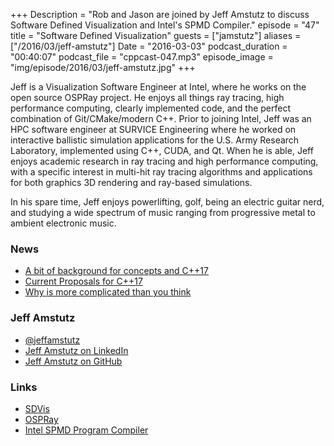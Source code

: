 +++
Description = "Rob and Jason are joined by Jeff Amstutz to discuss Software Defined Visualization and Intel's SPMD Compiler."
episode = "47"
title = "Software Defined Visualization"
guests = ["jamstutz"]
aliases = ["/2016/03/jeff-amstutz"]
Date = "2016-03-03"
podcast_duration = "00:40:07"
podcast_file = "cppcast-047.mp3"
episode_image = "img/episode/2016/03/jeff-amstutz.jpg"
+++

Jeff is a Visualization Software Engineer at Intel, where he works on the open source OSPRay project. He enjoys all things ray tracing, high performance computing,  clearly implemented code, and the perfect combination of Git/CMake/modern C++. Prior to joining Intel, Jeff was an HPC software engineer at SURVICE Engineering where he worked on interactive ballistic simulation applications for the U.S. Army Research Laboratory, implemented using C++, CUDA, and Qt. When he is able, Jeff enjoys  academic research in ray tracing and high performance computing, with a specific interest in multi-hit ray tracing algorithms and applications for both graphics 3D rendering and ray-based simulations.

In his spare time, Jeff enjoys powerlifting, golf, being an electric guitar nerd, and studying a wide spectrum of music ranging from progressive metal to ambient electronic music.

### News ###

 - [A bit of background for concepts and C++17](https://isocpp.org/blog/2016/02/a-bit-of-background-for-concepts-and-cpp17-bjarne-stroustrup)
 - [Current Proposals for C++17](http://meetingcpp.com/index.php/br/items/current-proposals-for-c17.html)
 - [Why <cstdlib> is more complicated than you think](https://developerblog.redhat.com/2016/02/29/why-cstdlib-is-more-complicated-than-you-might-think/)
 
### Jeff Amstutz ###

 - [@jeffamstutz](https://twitter.com/jeffamstutz)
 - [Jeff Amstutz on LinkedIn](http://www.linkedin.com/in/jeffersonamstutz)
 - [Jeff Amstutz on GitHub](https://github.com/jeffamstutz)

### Links ###

 - [SDVis](http://www.sdvis.org/)
 - [OSPRay](http://www.ospray.org/)
 - [Intel SPMD Program Compiler](https://ispc.github.io/)
